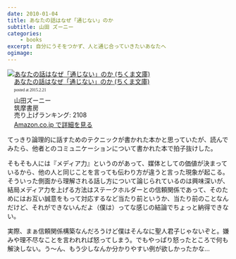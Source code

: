 ```yaml
---
date: 2010-01-04
title: あなたの話はなぜ「通じない」のか
subtitle: 山田 ズーニー
categories: 
    - books
excerpt: 自分にうそをつかず、人と通じ合っていきたいあなたへ 
ogimage:
---
```


<div class="azlink-box"><div class="azlink-image" style="float:left"><a href="http://www.amazon.co.jp/exec/obidos/ASIN/B00MM3QSZE/warikiru-22/" name="azlinklink" target="_blank"><img src="http://ecx.images-amazon.com/images/I/419jACSdAWL._SL160_.jpg" alt="あなたの話はなぜ「通じない」のか (ちくま文庫)" style="border:none" /></a></div><div class="azlink-info" style="float:left;margin-left:15px;line-height:120%"><div class="azlink-name" style="margin-bottom:10px;line-height:120%"><a href="http://www.amazon.co.jp/exec/obidos/ASIN/B00MM3QSZE/warikiru-22/" name="azlinklink" target="_blank">あなたの話はなぜ「通じない」のか (ちくま文庫)</a><div class="azlink-powered-date" style="font-size:7pt;margin-top:5px;font-family:verdana;line-height:120%">posted at 2015.2.21</div></div><div class="azlink-detail">山田ズーニー<br />筑摩書房<br />売り上げランキング: 2108<br /></div><div class="azlink-link" style="margin-top:5px"><a href="http://www.amazon.co.jp/exec/obidos/ASIN/B00MM3QSZE/warikiru-22/" target="_blank">Amazon.co.jp で詳細を見る</a></div></div><div class="azlink-footer" style="clear:left"></div></div>


てっきり論理的に話すためのテクニックが書かれた本かと思っていたが、読んでみたら、他者とのコミュニケーションについて書かれた本で拍子抜けした。

そもそも人には『メディア力』というのがあって、媒体としての価値が決まっているから、他の人と同じことを言っても伝わり方が違うと言った現象が起こる。そういった側面から理解される話し方について論じられているのは興味深いが、結局メディア力を上げる方法はステークホルダーとの信頼関係であって、そのためにはお互い誠意をもって対応するなど当たり前というか、当たり前のことなんだけど、それができないんだよ（僕は）ってな感じの結論でちょっと納得できない。

実際、まぁ信頼関係構築なんだろうけど僕はそんなに聖人君子じゃないぞと。嫌みや理不尽なことを言われれば怒ってしまう。でもやっぱり怒ったところで何も解決しない。う〜ん、もう少しなんか分かりやすい例が欲しかったかな…